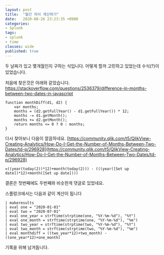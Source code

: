 ```yaml
---
layout: post
title:  "월간 차이 계산하기"
date:   2020-08-26 23:23:35 +0900
categories: 
- Splunk
tags:
- splunk
- time
classes: wide
published: true
---
```


두 날짜가 있고 몇개월인지 구하는 식입니다. 
어떻게 할까 고민하고 있었는데 수식(?)이 있었습니다.

처음에 찾은것은 아래와 같았습니다.
https://stackoverflow.com/questions/2536379/difference-in-months-between-two-dates-in-javascript


```
function monthDiff(d1, d2) {
    var months;
    months = (d2.getFullYear() - d1.getFullYear()) * 12;
    months -= d1.getMonth();
    months += d2.getMonth();
    return months <= 0 ? 0 : months;
}
```

다시 찾아보니 다음이 깔끔하네요.
[https://community.qlik.com/t5/QlikView-Creating-Analytics/How-Do-I-Get-the-Number-of-Months-Between-Two-Dates/td-p/296928](https://community.qlik.com/t5/QlikView-Creating-Analytics/How-Do-I-Get-the-Number-of-Months-Between-Two-Dates/td-p/296928)

```
=((year(today(2))*12)+month(today(2))) - (((year([Set up date])*12)+month([Set up date])))
```

결론은 첫번째에도 두번째와 비슷한게 댓글로 있었네요.

스플렁크에서는 다음과 같이 계산이 됩니다

```
| makeresults
| eval one = "2020-01-01"
| eval two = "2020-07-01"
| eval one_year = strftime(strptime(one, "%Y-%m-%d"), "%Y")
| eval one_month = strftime(strptime(one, "%Y-%m-%d"), "%m")
| eval two_year = strftime(strptime(two, "%Y-%m-%d"), "%Y")
| eval two_month = strftime(strptime(two, "%Y-%m-%d"), "%m")
| eval monthdiff = ((two_year*12)+two_month) - ((one_year*12)+one_month)
```



기록을 위해 남겨둡니다.